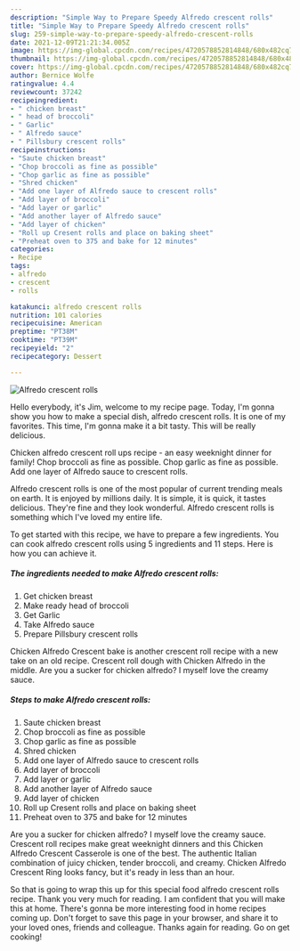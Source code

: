 ```yaml
---
description: "Simple Way to Prepare Speedy Alfredo crescent rolls"
title: "Simple Way to Prepare Speedy Alfredo crescent rolls"
slug: 259-simple-way-to-prepare-speedy-alfredo-crescent-rolls
date: 2021-12-09T21:21:34.005Z
image: https://img-global.cpcdn.com/recipes/4720578852814848/680x482cq70/alfredo-crescent-rolls-recipe-main-photo.jpg
thumbnail: https://img-global.cpcdn.com/recipes/4720578852814848/680x482cq70/alfredo-crescent-rolls-recipe-main-photo.jpg
cover: https://img-global.cpcdn.com/recipes/4720578852814848/680x482cq70/alfredo-crescent-rolls-recipe-main-photo.jpg
author: Bernice Wolfe
ratingvalue: 4.4
reviewcount: 37242
recipeingredient:
- " chicken breast"
- " head of broccoli"
- " Garlic"
- " Alfredo sauce"
- " Pillsbury crescent rolls"
recipeinstructions:
- "Saute chicken breast"
- "Chop broccoli as fine as possible"
- "Chop garlic as fine as possible"
- "Shred chicken"
- "Add one layer of Alfredo sauce to crescent rolls"
- "Add layer of broccoli"
- "Add layer or garlic"
- "Add another layer of Alfredo sauce"
- "Add layer of chicken"
- "Roll up Cresent rolls and place on baking sheet"
- "Preheat oven to 375 and bake for 12 minutes"
categories:
- Recipe
tags:
- alfredo
- crescent
- rolls

katakunci: alfredo crescent rolls 
nutrition: 101 calories
recipecuisine: American
preptime: "PT38M"
cooktime: "PT39M"
recipeyield: "2"
recipecategory: Dessert

---
```



![Alfredo crescent rolls](https://img-global.cpcdn.com/recipes/4720578852814848/680x482cq70/alfredo-crescent-rolls-recipe-main-photo.jpg)

Hello everybody, it's Jim, welcome to my recipe page. Today, I'm gonna show you how to make a special dish, alfredo crescent rolls. It is one of my favorites. This time, I'm gonna make it a bit tasty. This will be really delicious.

Chicken alfredo crescent roll ups recipe - an easy weeknight dinner for family! Chop broccoli as fine as possible. Chop garlic as fine as possible. Add one layer of Alfredo sauce to crescent rolls.

Alfredo crescent rolls is one of the most popular of current trending meals on earth. It is enjoyed by millions daily. It is simple, it is quick, it tastes delicious. They're fine and they look wonderful. Alfredo crescent rolls is something which I've loved my entire life.


To get started with this recipe, we have to prepare a few ingredients. You can cook alfredo crescent rolls using 5 ingredients and 11 steps. Here is how you can achieve it.

<!--inarticleads1-->

##### The ingredients needed to make Alfredo crescent rolls:

1. Get  chicken breast
1. Make ready  head of broccoli
1. Get  Garlic
1. Take  Alfredo sauce
1. Prepare  Pillsbury crescent rolls


Chicken Alfredo Crescent bake is another crescent roll recipe with a new take on an old recipe. Crescent roll dough with Chicken Alfredo in the middle. Are you a sucker for chicken alfredo? I myself love the creamy sauce. 

<!--inarticleads2-->

##### Steps to make Alfredo crescent rolls:

1. Saute chicken breast
1. Chop broccoli as fine as possible
1. Chop garlic as fine as possible
1. Shred chicken
1. Add one layer of Alfredo sauce to crescent rolls
1. Add layer of broccoli
1. Add layer or garlic
1. Add another layer of Alfredo sauce
1. Add layer of chicken
1. Roll up Cresent rolls and place on baking sheet
1. Preheat oven to 375 and bake for 12 minutes


Are you a sucker for chicken alfredo? I myself love the creamy sauce. Crescent roll recipes make great weeknight dinners and this Chicken Alfredo Crescent Casserole is one of the best. The authentic Italian combination of juicy chicken, tender broccoli, and creamy. Chicken Alfredo Crescent Ring looks fancy, but it&#39;s ready in less than an hour. 

So that is going to wrap this up for this special food alfredo crescent rolls recipe. Thank you very much for reading. I am confident that you will make this at home. There's gonna be more interesting food in home recipes coming up. Don't forget to save this page in your browser, and share it to your loved ones, friends and colleague. Thanks again for reading. Go on get cooking!
